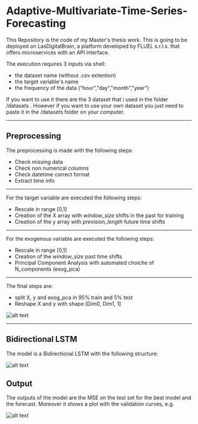# Adaptive-Multivariate-Time-Series-Forecasting

This Repository is the code of my Master's thesis work.
This is going to be deployed on LasDigitalBrain, a platform developed by FLUEL s.r.l.s. that offers microservices with an API interface.

The execution requires 3 inputs via shell: 
- the dataset name (without .csv extention)
- the target variable's name
- the frequency of the data ("hour","day","month","year")

If you want to use it there are the 3 dataset that i used in the folder /datasets .
However if you want to use your own dataset you just need to paste it in the /datasets folder on your computer.

---
## Preprocessing
The preprocessing is made with the following steps:
- Check missing data
- Check non numerical columns
- Check datetime correct format
- Extract time info

---
For the target variable are executed the following steps:
- Rescale in range [0,1]
- Creation of the X array with *window_size* shifts in the past for training
- Creation of the y array with *prevision_length* future time shifts

---
For the exogenous variable are executed the following steps:
- Rescale in range [0,1]
- Creation of the *window_size* past time shifts
- Principal Component Analysis with automated choiche of N_components (exog_pca)

---
The final steps are:
- split X, y and exog_pca in 95% train and 5% test
- Reshape X and y with shape [Dim0, Dim1, 1]

![alt text]()

---
## Bidirectional LSTM
The model is a Bidirectional LSTM with the following structure:

![alt text]()

## Output

The outputs of the model are the MSE on the test set for the best model and the forecast.
Moreover it shows a plot with the validation curves, e.g.

![alt text]()

